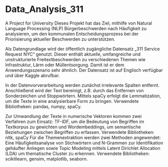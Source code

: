 # Data_Analysis_311
A Project for University
Dieses Projekt hat das Ziel, mithilfe von Natural Language Processing (NLP) Bürgerbeschwerden
nach Häufigkeit zu analysieren, um den kommunalen Entscheidungsprozess bei der Priorisierung
aktueller Beschwerden zu unterstützen.

Als Datengrundlage wird der öffentlich zugängliche Datensatz „311 Service Request NYC“ genutzt.
Dieser enthält aktuelle, umfangreiche und unstrukturierte Freitextbeschwerden zu verschiedenen
Themen wie Infrastruktur, Lärm oder Müllentsorgung. Damit ist er dem Anwendungsszenario sehr
ähnlich. Der Datensatz ist auf Englisch verfügbar und über Kaggle abrufbar.

In der Datenvorverarbeitung werden zunächst irrelevante Spalten entfernt. Anschließend wird der
Text bereinigt, z.B. durch das Entfernen von Sonderzeichen und Stoppwörtern. Mittels spaCy erfolgt
die Lemmatization, um die Texte in eine analysierbare Form zu bringen. Verwendete Bibliotheken:
pandas, numpy, spaCy.

Zur Umwandlung der Texte in numerische Vektoren kommen zwei Verfahren zum Einsatz: TF-IDF,
um die Bedeutung von Begriffen im Textkorpus zu gewichten und Wordembeddings, um semantische Beziehungen zwischen Begriffen zu erfassen. Verwendete Bibliotheken: nltk, spaCy
Für die Themenextraktion werden zwei Methoden angewendet: Eine Häufigkeitsanalyse von Stichwörtern und N-Grammen zur Identifikation gehäufter Anliegen sowie Topic Modeling mittels Latent
Dirichlet Allocation (LDA) um thematische Cluster zu erkennen. Verwendete Bibliotheken: scikitlearn, gensim, matplotlib, seaborn.
